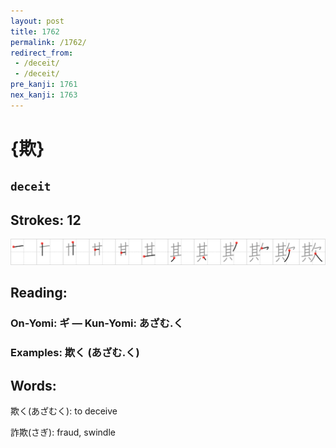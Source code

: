 ```yaml
---
layout: post
title: 1762
permalink: /1762/
redirect_from:
 - /deceit/
 - /deceit/
pre_kanji: 1761
nex_kanji: 1763
---
```


# {欺}

## `deceit`

## Strokes: 12

<div class="stroke"><img src="../images/E6ACBA.png" /></div>

## Reading:

### On-Yomi: ギ &mdash; Kun-Yomi: あざむ.く

### Examples: 欺く (あざむ.く)

## Words:

欺く(あざむく): to deceive

詐欺(さぎ): fraud, swindle
